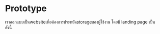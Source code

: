 # Prototype

เราออกแบบเป็นwebsiteเพื่อต้องการประหยัดstorageของผู้ใช้งาน โดยมี landing page เป็นดังนี้

